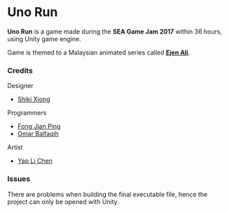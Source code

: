 # Uno Run
**Uno Run** is a game made during the **SEA Game Jam 2017** within 36 hours, using Unity game engine.

Game is themed to a Malaysian animated series called **[Ejen Ali](https://www.youtube.com/channel/UC42ZduLx6o3Nqg04kMuMCEw)**.

### Credits
Designer
* [Shiki Xiong](https://www.facebook.com/shikilzx.xiong)

Programmers
* [Fong Jian Ping](https://fattymieo.wixsite.com/portfolio)
* [Omar Balfaqih](http://obalfaqih.com/)

Artist
* [Yap Li Chen](https://www.facebook.com/yap.lichen)

### Issues
There are problems when building the final executable file, hence the project can only be opened with Unity.
